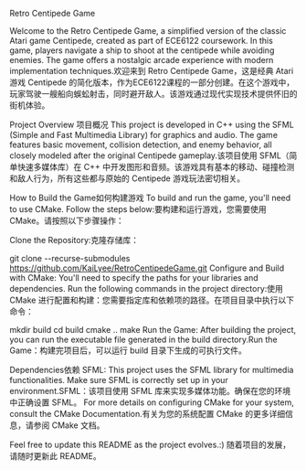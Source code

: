 Retro Centipede Game 

Welcome to the Retro Centipede Game, a simplified version of the classic Atari game Centipede, created as part of ECE6122 coursework. In this game, players navigate a ship to shoot at the centipede while avoiding enemies. The game offers a nostalgic arcade experience with modern implementation techniques.欢迎来到 Retro Centipede Game，这是经典 Atari 游戏 Centipede 的简化版本，作为ECE6122课程的一部分创建。在这个游戏中，玩家驾驶一艘船向蜈蚣射击，同时避开敌人。该游戏通过现代实现技术提供怀旧的街机体验。

Project Overview 项目概况
This project is developed in C++ using the SFML (Simple and Fast Multimedia Library) for graphics and audio. The game features basic movement, collision detection, and enemy behavior, all closely modeled after the original Centipede gameplay.该项目使用 SFML（简单快速多媒体库）在 C++ 中开发图形和音频。该游戏具有基本的移动、碰撞检测和敌人行为，所有这些都与原始的 Centipede 游戏玩法密切相关。

How to Build the Game如何构建游戏
To build and run the game, you'll need to use CMake. Follow the steps below:要构建和运行游戏，您需要使用 CMake。请按照以下步骤操作：

Clone the Repository:克隆存储库：

git clone --recurse-submodules https://github.com/KaiLyee/RetroCentipedeGame.git
Configure and Build with CMake: You'll need to specify the paths for your libraries and dependencies. Run the following commands in the project directory:使用 CMake 进行配置和构建：您需要指定库和依赖项的路径。在项目目录中执行以下命令：

mkdir build
cd build
cmake ..
make
Run the Game: After building the project, you can run the executable file generated in the build directory.Run the Game：构建完项目后，可以运行 build 目录下生成的可执行文件。

Dependencies依赖
SFML: This project uses the SFML library for multimedia functionalities. Make sure SFML is correctly set up in your environment.SFML：该项目使用 SFML 库来实现多媒体功能。确保在您的环境中正确设置 SFML。
For more details on configuring CMake for your system, consult the CMake Documentation.有关为您的系统配置 CMake 的更多详细信息，请参阅 CMake 文档。

Feel free to update this README as the project evolves.:) 随着项目的发展，请随时更新此 README。
